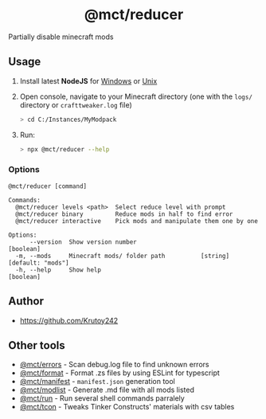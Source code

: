 <h1 align="center">@mct/reducer</h1>

Partially disable minecraft mods

<!-- extended_desc --><!-- /extended_desc -->

## Usage

1. Install latest **NodeJS** for [Windows](https://nodejs.org/en/download/current/) or [Unix](https://nodejs.org/en/download/package-manager/)

2. Open console, navigate to your Minecraft directory (one with the `logs/` directory or `crafttweaker.log` file)
   ```sh
   > cd C:/Instances/MyModpack
   ```

3. Run:
    ```sh
    > npx @mct/reducer --help
    ```

### Options

```shell
@mct/reducer [command]

Commands:
  @mct/reducer levels <path>  Select reduce level with prompt
  @mct/reducer binary         Reduce mods in half to find error
  @mct/reducer interactive    Pick mods and manipulate them one by one

Options:
      --version  Show version number                                   [boolean]
  -m, --mods     Minecraft mods/ folder path          [string] [default: "mods"]
  -h, --help     Show help                                             [boolean]
```

## Author

* https://github.com/Krutoy242

## Other tools


* [@mct/errors](https://github.com/Krutoy242/mc-tools/tree/master/packages/errors) - Scan debug.log file to find unknown errors
* [@mct/format](https://github.com/Krutoy242/mc-tools/tree/master/packages/format) - Format .zs files by using ESLint for typescript
* [@mct/manifest](https://github.com/Krutoy242/mc-tools/tree/master/packages/manifest) - `manifest.json` generation tool
* [@mct/modlist](https://github.com/Krutoy242/mc-tools/tree/master/packages/modlist) - Generate .md file with all mods listed
* [@mct/run](https://github.com/Krutoy242/mc-tools/tree/master/packages/run) - Run several shell commands parralely
* [@mct/tcon](https://github.com/Krutoy242/mc-tools/tree/master/packages/tcon) - Tweaks Tinker Constructs' materials with csv tables
